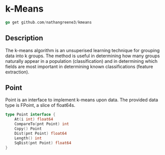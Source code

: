 # k-Means

```Go
go get github.com/nathangreene3/kmeans
```

## Description

The k-means algorithm is an unsuperised learning technique for grouping data into k groups. The method is useful in determining how many groups naturally appear in a population (classification) and in determining which fields are most important in determining known classifications (feature extraction).

## Point

Point is an interface to implement k-means upon data. The provided data type is FPoint, a slice of float64s.

```go
type Point interface {
    At(i int) float64
    CompareTo(pnt Point) int
    Copy() Point
    Dist(pnt Point) float64
    Length() int
    SqDist(pnt Point) float64
}
```
